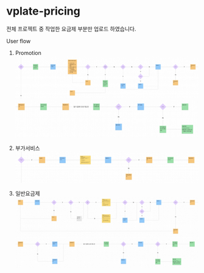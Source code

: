 # vplate-pricing
전체 프로젝트 중 작업한 요금제 부분만 업로드 하였습니다.

User flow

1. Promotion
![promtion](./1_promotion1.jpeg)
![promtion](./1_promotion2.jpeg)

2. 부가서비스
![promtion](./2_option1.jpeg)

3. 일반요금제
![payment](./3_payment1.jpeg)
![payment](./3_payment2.jpeg)